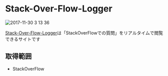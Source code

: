 # Stack-Over-Flow-Logger
![2017-11-30 3 13 36](https://user-images.githubusercontent.com/33361472/33391556-ce1493ee-d57c-11e7-9e21-0610b12d8fa1.png)

[Stack-Over-Flow-Logger](http://s-log.herokuapp.com/)は「StackOverFlowでの質問」をリアルタイムで閲覧できるサイトです  

## 取得範囲
* StackOverFlow
